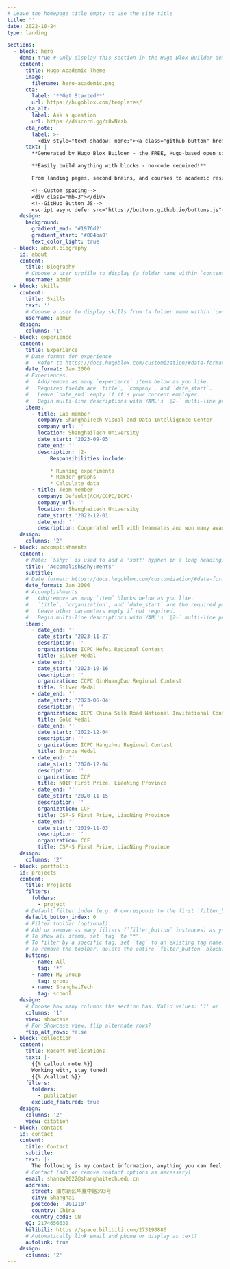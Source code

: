 ```yaml
---
# Leave the homepage title empty to use the site title
title: ''
date: 2022-10-24
type: landing

sections:
  - block: hero
    demo: true # Only display this section in the Hugo Blox Builder demo site
    content:
      title: Hugo Academic Theme
      image:
        filename: hero-academic.png
      cta:
        label: '**Get Started**'
        url: https://hugoblox.com/templates/
      cta_alt:
        label: Ask a question
        url: https://discord.gg/z8wNYzb
      cta_note:
        label: >-
          <div style="text-shadow: none;"><a class="github-button" href="https://github.com/HugoBlox/hugo-blox-builder" data-icon="octicon-star" data-size="large" data-show-count="true" aria-label="Star">Star Hugo Blox Builder</a></div><div style="text-shadow: none;"><a class="github-button" href="https://github.com/HugoBlox/theme-academic-cv" data-icon="octicon-star" data-size="large" data-show-count="true" aria-label="Star">Star the Academic template</a></div>
      text: |-
        **Generated by Hugo Blox Builder - the FREE, Hugo-based open source website builder trusted by 500,000+ sites.**

        **Easily build anything with blocks - no-code required!**

        From landing pages, second brains, and courses to academic resumés, conferences, and tech blogs.

        <!--Custom spacing-->
        <div class="mb-3"></div>
        <!--GitHub Button JS-->
        <script async defer src="https://buttons.github.io/buttons.js"></script>
    design:
      background:
        gradient_end: '#1976d2'
        gradient_start: '#004ba0'
        text_color_light: true
  - block: about.biography
    id: about
    content:
      title: Biography
      # Choose a user profile to display (a folder name within `content/authors/`)
      username: admin
  - block: skills
    content:
      title: Skills
      text: ''
      # Choose a user to display skills from (a folder name within `content/authors/`)
      username: admin
    design:
      columns: '1'
  - block: experience
    content:
      title: Experience
      # Date format for experience
      #   Refer to https://docs.hugoblox.com/customization/#date-format
      date_format: Jan 2006
      # Experiences.
      #   Add/remove as many `experience` items below as you like.
      #   Required fields are `title`, `company`, and `date_start`.
      #   Leave `date_end` empty if it's your current employer.
      #   Begin multi-line descriptions with YAML's `|2-` multi-line prefix.
      items:
        - title: Lab member
          company: ShanghaiTech Visual and Data Intelligence Center
          company_url: ''
          location: ShanghaiTech University
          date_start: '2023-09-05'
          date_end: ''
          description: |2-
              Responsibilities include:

              * Running experiments
              * Render graphs
              * Calculate data
        - title: Team member
          company: Default(ACM/CCPC/ICPC)
          company_url: ''
          location: Shanghaitech University
          date_start: '2022-12-01'
          date_end: ''
          description: Cooperated well with teammates and won many awards in international competitions.
    design:
      columns: '2'
  - block: accomplishments
    content:
      # Note: `&shy;` is used to add a 'soft' hyphen in a long heading.
      title: 'Accomplish&shy;ments'
      subtitle:
      # Date format: https://docs.hugoblox.com/customization/#date-format
      date_format: Jan 2006
      # Accomplishments.
      #   Add/remove as many `item` blocks below as you like.
      #   `title`, `organization`, and `date_start` are the required parameters.
      #   Leave other parameters empty if not required.
      #   Begin multi-line descriptions with YAML's `|2-` multi-line prefix.
      items:
        - date_end: ''
          date_start: '2023-11-27'
          description: ''
          organization: ICPC Hefei Regional Contest
          title: Silver Medal
        - date_end: ''
          date_start: '2023-10-16'
          description: ''
          organization: CCPC QinHuangDao Regional Contest
          title: Silver Medal
        - date_end: ''
          date_start: '2023-06-04'
          description: ''
          organization: ICPC China Silk Road National Invitational Contest
          title: Gold Medal
        - date_end: ''
          date_start: '2022-12-04'
          description: ''
          organization: ICPC Hangzhou Regional Contest
          title: Bronze Medal
        - date_end: ''
          date_start: '2020-12-04'
          description: ''
          organization: CCF
          title: NOIP First Prize, LiaoNing Province
        - date_end: ''
          date_start: '2020-11-15'
          description: ''
          organization: CCF
          title: CSP-S First Prize, LiaoNing Province
        - date_end: ''
          date_start: '2019-11-03'
          description: ''
          organization: CCF
          title: CSP-S First Prize, LiaoNing Province
    design:
      columns: '2'
  - block: portfolio
    id: projects
    content:
      title: Projects
      filters:
        folders:
          - project
      # Default filter index (e.g. 0 corresponds to the first `filter_button` instance below).
      default_button_index: 0
      # Filter toolbar (optional).
      # Add or remove as many filters (`filter_button` instances) as you like.
      # To show all items, set `tag` to "*".
      # To filter by a specific tag, set `tag` to an existing tag name.
      # To remove the toolbar, delete the entire `filter_button` block.
      buttons:
        - name: All
          tag: '*'
        - name: My Group
          tag: group
        - name: ShanghaiTech
          tag: school
    design:
      # Choose how many columns the section has. Valid values: '1' or '2'.
      columns: '1'
      view: showcase
      # For Showcase view, flip alternate rows?
      flip_alt_rows: false
  - block: collection
    content:
      title: Recent Publications
      text: |-
        {{% callout note %}}
        Working with, stay tuned!
        {{% /callout %}}
      filters:
        folders:
          - publication
        exclude_featured: true
    design:
      columns: '2'
      view: citation
  - block: contact
    id: contact
    content:
      title: Contact
      subtitle:
      text: |-
        The following is my contact information, anything you can feel free to contact me!
      # Contact (add or remove contact options as necessary)
      email: shanzw2022@shanghaitech.edu.cn
      address:
        street: 浦东新区华夏中路393号
        city: Shanghai
        postcode: '201210'
        country: China
        country_code: CN
      QQ: 2174656630
      bilibili: https://space.bilibili.com/273190886
      # Automatically link email and phone or display as text?
      autolink: true
    design:
      columns: '2'
---
```

